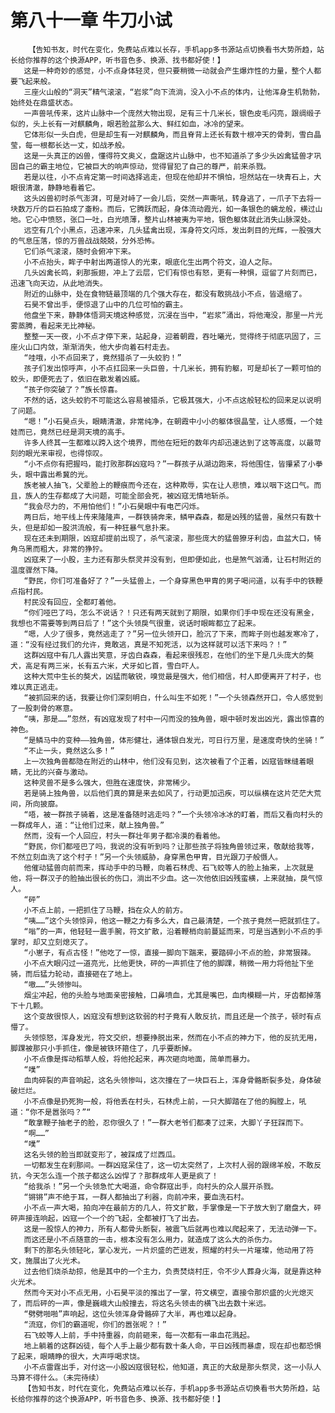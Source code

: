 # 第八十一章 牛刀小试
        【告知书友，时代在变化，免费站点难以长存，手机app多书源站点切换看书大势所趋，站长给你推荐的这个换源APP，听书音色多、换源、找书都好使！】
       这是一种奇妙的感觉，小不点身体轻灵，但只要稍微一动就会产生爆炸性的力量，整个人都要飞起来般。
       三座火山般的“洞天”精气滚滚，“岩浆”向下流淌，没入小不点的体内，让他浑身生机勃勃，始终处在鼎盛状态。
       一声兽吼传来，这片山脉中一个庞然大物出现，足有三十几米长，银色皮毛闪亮，跟绸缎子似的，头上长有一对麒麟角，眼若脸盆那么大、鲜红如血，冰冷的望来。
       它体形似一头白虎，但是却生有一对麒麟角，而且脊背上还长有数十根冲天的骨刺，雪白晶莹，每一根都长达一丈，如战矛般。
       这是一头真正的凶兽，懂得符文奥义，盘踞这片山脉中，也不知道杀了多少头凶禽猛兽才巩固自己的霸主地位，它被巨大的响声惊动，觉得冒犯了自己的尊严，前来杀戮。
       若是以往，小不点肯定第一时间选择逃走，但现在他却并不惧怕，坦然站在一块青石上，大眼很清澈，静静地看着它。
       这头凶兽初时杀气澎湃，可是对峙了一会儿后，突然一声嘶吼，转身逃了，一爪子下去将一块数万斤的巨石拍成了齑粉。而后，它腾跃而起，身体流动霞光，如一条银色的螭龙般，横过山地。它心中愤怒，张口一吐，白光喷薄，整片山林被夷为平地，银色躯体就此消失山脉深处。
       远空有几个小黑点，迅速冲来，几头猛禽出现，浑身符文闪烁，发出刺目的光辉，一股强大的气息压落，惊的万兽战战兢兢，分外恐怖。
       它们杀气滚滚，随时会俯冲下来。
       小不点抬头，眸子中射出两道惊人的光束，眼底化生出两个符文，迫人之际。
       几头凶禽长鸣，刹那振翅，冲上了云层，它们有惊也有怒，更有一种惧，逗留了片刻而已，迅速飞向天边，从此地消失。
       附近的山脉中，处在食物链最顶端的几个强大存在，都没有敢挑战小不点，皆退缩了。
       石昊不曾出手，便惊退了山中的几位可怕的霸主。
       他盘坐下来，静静体悟洞天境这种感觉，沉浸在当中，“岩浆”涌出，将他淹没，那里一片光雾蒸腾，看起来无比神秘。
       整整一天一夜，小不点才停下来，站起身，迎着朝霞，吞吐曦光，觉得终于彻底巩固了，三座火山口内敛，渐渐消失，他大步向着石村走去。
       “哇哦，小不点回来了，竟然猎杀了一头蛟豹！”
       孩子们发出惊呼声，小不点扛回来一头巨兽，十几米长，拥有豹躯，可是却长了一颗可怕的蛟头，即便死去了，依旧在散发着凶威。
       “孩子你突破了？”族长惊喜。
       不然的话，这头蛟豹不可能这么容易被猎杀，它极其强大，小不点这般轻松的回来足以说明了问题。
       “嗯！”小石昊点头，眼睛清澈，非常纯净，在朝霞中小小的躯体很晶莹，让人感慨，一个娃娃而已，竟然已经是洞天境的高手。
       许多人终其一生都难以跨入这个境界，而他在短短的数年内却迅速达到了这等高度，以最苛刻的眼光来审视，也得惊叹。
       “小不点你有把握吗，能打败那群凶寇吗？”一群孩子从湖边跑来，将他围住，皆攥紧了小拳头，眼中露出希冀的光。
       族老被人抽飞，父辈脸上的鞭痕而今还在，这种欺辱，实在让人悲愤，难以咽下这口气。而且，族人的生存都成了大问题，可能全部会死，被凶寇无情地斩杀。
       “我会尽力的，不用怕他们！”小石昊眼中有电芒闪烁。
       两日后，地平线上传来隆隆声，一群铁骑奔来，鳞甲森森，都是凶残的猛兽，虽然只有数十头，但是却如一股洪流般，有一种狂暴气息扑来。
       现在还未到期限，凶寇却提前出现了，杀气滚滚，那些庞大的猛兽獠牙利齿，血盆大口，犄角乌黑而粗大，非常的狰狞。
       凶寇来了一小股，主力还有那头祭灵并没有到，但即便如此，也是煞气汹涌，让石村附近的温度骤然下降。
       “野民，你们可准备好了？”一头猛兽上，一个身穿黑色甲胄的男子喝问道，以有手中的铁鞭点指村民。
       村民没有回应，全都盯着他。
       “你们哑巴了吗，怎么不说话？！只还有两天就到了期限，如果你们手中现在还没有黑金，我想也不需要等到两日后了！”这个头领戾气很重，说话时眼眸都立了起来。
       “嗯，人少了很多，竟然逃走了？”另一位头领开口，脸沉了下来，而眸子则也越发寒冷了，道：“没有经过我们的允许，竟敢逃，真是不知死活，以为这样就可以活下来吗？！”
       这群凶寇中有几人露出笑意，牙齿白森森，看起来很残忍，在他们的坐下是几头庞大的獒犬，高足有两三米，长有五六米，犬牙如匕首，雪白吓人。
       这种大荒中生长的獒犬，凶猛而敏锐，嗅觉最是强大，他们相信，村人即便离开了村子，也难以真正逃走。
       “被抓回来的话，我要让你们深刻明白，什么叫生不如死！”一个头领森然开口，令人感觉到了一股刺骨的寒意。
       “咦，那是……”忽然，有凶寇发现了村中一闪而没的独角兽，眼中顿时发出凶光，露出惊喜的神色。
       “是鳞马中的变种——独角兽，体形健壮，通体银白发光，可日行万里，是速度奇快的坐骑！”
       “不止一头，竟然这么多！”
       上一次独角兽都隐在附近的山林中，他们没有见到，这次被看了个正着，凶寇皆眯缝着眼睛，无比的兴奋与激动。
       这种灵兽不是多么强大，但胜在速度快，非常稀少。
       若是骑上独角兽，以后他们真的算是来去如风了，行动更加迅疾，可以纵横在这片茫茫大荒间，所向披靡。
       “唔，被一群孩子骑着，这是准备随时逃走吗？”一个头领冷冰冰的盯着，而后又看向村头的一群成年人，道：“让他们过来，献上独角兽。”
       然而，没有一个人回应，村头一群壮年男子都冷漠的看着他。
       “野民，你们都哑巴了吗，我说的没有听到吗？让那些孩子将独角兽领过来，敬献给我等，不然立刻血洗了这个村子！”另一个头领威胁，身穿黑色甲胄，目光跟刀子般慑人。
       他催动猛兽向前而来，挥动手中的马鞭，向着石林虎、石飞蛟等人的脸上抽来，上次就是他，将一群汉子的脸抽出很长的伤口，淌出不少血。这一次他依旧凶残蛮横，上来就抽，戾气惊人。
       “砰”
       小不点上前，一把抓住了马鞭，挡在众人的前方。
       “咦……”这个头领惊异，他这一鞭之力有多么大，自己最清楚，一个孩子竟然一把就抓住了。
       “嗡”的一声，他轻轻一震手腕，符文扩散，沿着鞭梢向前蔓延而来，可是当遇到小不点的手掌时，却又立刻熄灭了。
       “小崽子，有点古怪！”他吃了一惊，直接一脚向下踹来，要踏碎小不点的脸，非常狠辣。
       小不点大眼闪过一道亮光，比他更快，砰的一声抓住了他的脚踝，稍微一用力将他扯下坐骑，而后猛力轮动，直接砸在了地上。
       “嗷……”头领惨叫。
       烟尘冲起，他的头脸与地面亲密接触，口鼻喷血，尤其是嘴巴，血肉模糊一片，牙齿都掉落下十几颗。
       这个变故很惊人，凶寇没有想到这软弱的村子竟有人敢反抗，而且还是一个孩子，顿时有点懵了。
       头领惊怒，浑身发光，符文交织，想要挣脱出来，然而在小不点的神力下，他的反抗无用，脚踝被那只小手抓住，像是被铁环箍住了，几乎要断掉。
       小不点像是挥动稻草人般，将他抡起来，再次砸向地面，简单而暴力。
       “噗”
       血肉碎裂的声音响起，这名头领惨叫，这次撞在了一块巨石上，浑身骨骼断裂多处，身体破破烂烂。
       小不点像是扔死狗一般，将他丢在村头，石林虎上前，一只大脚踏在了他的胸膛上，吼道：“你不是嚣张吗？”“
       “敢拿鞭子抽老子的脸，忍你很久了！”一群大老爷们都凑了过来，大脚丫子狂踩而下。
       “啊……”
       “噗”
       这名头领的脸当即就变形了，被踩成了烂西瓜。
       一切都发生在刹那间。一群凶寇呆住了，这一切太突然了，上次村人弱的跟绵羊般，不敢反抗，今天怎么连一个孩子都这么凶悍了？那群成年人更是疯了！
       “给我杀！”另一个头领急忙大喝道，命令群寇出手，向村头的众人展开杀戮。
       “锵锵”声不绝于耳，一群人都抽出了利器，向前冲来，要血洗石村。
       小不点一声大喝，拍向冲在最前方的几人，符文扩散，手掌像是一下子放大到了磨盘大，砰砰声接连响起，凶寇一个一个的飞起，全都被打飞了出去。
       这是一股惊人的神力，所有人都骨头断裂，被震飞后就再也难以爬起来了，无法动弹一下。
       而这还是小不点随意的一击，根本没有怎么用力，就造成了这么大的杀伤力。
       剩下的那名头领轻叱，掌心发光，一片炽盛的芒迸发，照耀的村头一片璀璨，他动用了符文，施展出了火光术。
       过去他们烧杀劫掠，他是其中的一个主力，负责焚烧村庄，令不少人葬身火海，就是靠这种火光术。
       然而今天对小不点无用，小石昊平淡的推出了一掌，符文横空，直接令那炽盛的火光熄灭了，而后砰的一声，像是巍峨大山般撞去，将这名头领击的横飞出去数十米远。
       “劈劈啪啪”声响起，这位头领浑身骨骼碎了大半，再也难以起身。
       “流寇，你们的霸道呢，你们的嚣张呢？！”
       石飞蛟等人上前，手中持重器，向前砸来，每一次都有一串血花溅起。
       地上躺着的这群凶徒，每个人手上最少都有数十条人命，平日凶残而暴虐，现在却也都恐惧了起来，眼睛睁的很大，大声呼喝求饶。
       小不点雷霆出手，对付这一小股凶寇很轻松，他知道，真正的大敌是那头祭灵，这一小队人马算不得什么。（未完待续）
       【告知书友，时代在变化，免费站点难以长存，手机app多书源站点切换看书大势所趋，站长给你推荐的这个换源APP，听书音色多、换源、找书都好使！】